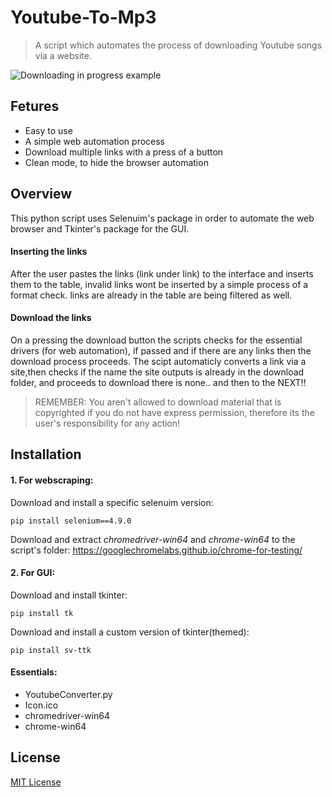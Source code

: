 # Youtube-To-Mp3
>A script which automates the process of downloading Youtube songs via a website.

![Downloading in progress example](https://github.com/MichaelMarkovsky/Youtube-To-Mp3/assets/133515749/9141d69a-a7c3-46a9-8d5e-7f82aca02a54)

## Fetures
- Easy to use
- A simple web automation process
- Download multiple links with a press of a button
- Clean mode, to hide the browser automation

## Overview
This python script uses Selenuim's package in order to automate the web browser and Tkinter's package for the GUI.
#### Inserting the links
After the user pastes the links (link under link) to the interface and inserts them to the table, invalid links wont be inserted by a simple
process of a format check.
links are already in the table are being filtered as well.

#### Download the links
On a pressing the download button the scripts checks for the essential drivers (for web automation),
if passed and if there are any links then the download process proceeds.
The scipt automaticly converts a link via a site,then checks if the name the site outputs is already in the download folder,
and proceeds to download there is none..
and then to the NEXT!!

> REMEMBER: You aren't allowed to download material that is copyrighted if you do not have express permission,
> therefore its the user's responsibility for any action!


## Installation
#### 1. For webscraping:
Download and install a specific selenuim version:
```
pip install selenium==4.9.0
```
Download and extract *chromedriver-win64* and *chrome-win64* to the script's folder:
https://googlechromelabs.github.io/chrome-for-testing/

#### 2. For GUI:
Download and install tkinter:
```
pip install tk
```

Download and install a custom version of tkinter(themed):
```
pip install sv-ttk
```
#### Essentials:
- YoutubeConverter.py
- Icon.ico
- chromedriver-win64
- chrome-win64

## License
[MIT License](LICENSE)
